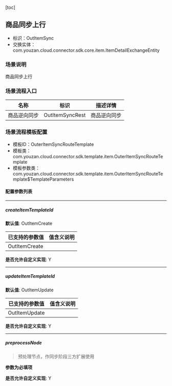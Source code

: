 [toc]

## 商品同步上行
- 标识：OutItemSync
- 交换实体：com.youzan.cloud.connector.sdk.core.item.ItemDetailExchangeEntity
### 场景说明
商品同步上行
### 场景流程入口

名称 | 标识 | 描述详情
---|---|---
商品逆向同步 | OutItemSyncRest | 商品逆向同步

### 场景流程模板配置
- 模板ID：OuterItemSyncRouteTemplate
- 模板类：com.youzan.cloud.connector.sdk.template.item.OuterItemSyncRouteTemplate
- 模板参数类：com.youzan.cloud.connector.sdk.template.item.OuterItemSyncRouteTemplate$TemplateParameters

#### 配置参数列表

---
##### createItemTemplateId
> 

**默认值**: OutItemCreate

已支持的参数值 | 值含义说明
---|---
OutItemCreate | 

**是否允许自定义实现**: Y

---
##### updateItemTemplateId
> 

**默认值**: OutItemUpdate

已支持的参数值 | 值含义说明
---|---
OutItemUpdate | 

**是否允许自定义实现**: Y

---
##### preprocessNode
> 预处理节点，作同步阶段三方扩展使用

**参数为必填项**


**是否允许自定义实现**: Y


